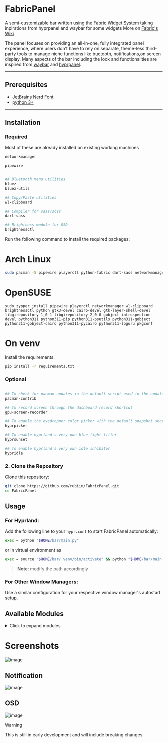 # FabricPanel

A semi-customizable bar written using the [Fabric Widget System](https://github.com/Fabric-Development/fabric) taking inpirations from hyprpanel and waybar for some widgets
More on [Fabric's Wiki](https://wiki.ffpy.org)

The panel focuses on providing an all-in-one, fully integrated panel experience, where users don’t have to rely on separate, theme-less third-party tools to manage niche functions like buetooth, notifications,on screen display.
Many aspects of the bar including the look and functionalities are inspired from [waybar](https://github.com/Alexays/Waybar) and [hyprpanel](https://hyprpanel.com).

---

## Prerequisites

- [JetBrains Nerd Font](https://www.nerdfonts.com)
- [python 3+](https://www.python.org/downloads/)

---

## **Installation**

### Required

Most of these are already installed on existing working machines

```sh
networkmanager

pipewire


## Bluetooth menu utilities
bluez
bluez-utils

## Copy/Paste utilities
wl-clipboard

## Compiler for sass/scss
dart-sass

## Brightness module for OSD
brightnessctl
```

Run the following command to install the required packages:

# Arch Linux

```sh
sudo pacman -S pipewire playerctl python-fabric dart-sass networkmanager wl-clipboard brightnessctl python pacman-contrib gtk3 cairo gtk-layer-shell libgirepository gobject-introspection gobject-introspection-runtime python python-pip python-gobject python-psutils python-cairo python-loguru pkgconf
```

# OpenSUSE

```
sudo zypper install pipewire playerctl networkmanager wl-clipboard brightnessctl python gtk3-devel cairo-devel gtk-layer-shell-devel libgirepository-1_0-1 libgirepository-2_0-0 gobject-introspection-devel python311 python311-pip python311-psutils python311-gobject python311-gobject-cairo python311-pycairo python311-loguru pkgconf
```

# On venv

Install the requirements:

```sh
pip install -r requirements.txt
```

### Optional

```sh

## To check for pacman updates in the default script used in the updates module
pacman-contrib

## To record screen through the dashboard record shortcut
gpu-screen-recorder

## To enable the eyedropper color picker with the default snapshot shortcut in the dashboard
hyprpicker

## To enable hyprland's very own blue light filter
hyprsunset

## To enable hyprland's very own idle inhibitor
hypridle

```

### **2. Clone the Repository**

Clone this repository:

```sh
git clone https://github.com/rubiin/FabricPanel.git
cd FabricPanel
```

## **Usage**

### **For Hyprland:**

Add the following line to your `hypr.conf` to start FabricPanel automatically:

```sh
exec = python "$HOME/bar/main.py"
```

or in virtual environment as

```sh
exec = source "$HOME/bar/.venv/bin/activate" && python "$HOME/bar/main.py"

```

> **Note**: modify the path accordingly

### **For Other Window Managers:**

Use a similar configuration for your respective window manager's autostart setup.

## **Available Modules**

<details>
<summary>Click to expand modules</summary>

- battery
- workspaces
- window_title
- media
- volume
- bluetooth
- weather
- keyboard
- clock
- system_tray
- taskbar
- language
- keyboard
- ram
- cpu
- storage
- cputemp
- updates
- hypr_sunset
- hypr_idle

</details>

# Screenshots

![image](https://github.com/user-attachments/assets/4bd1fd6d-6c35-43e1-ae47-f0f76089f447)

## Notification

![image](https://github.com/user-attachments/assets/07be6619-067d-4322-9e10-6d0a646e257f)

## OSD

![image](https://github.com/user-attachments/assets/25e171ff-f85e-4b62-9ed3-8e3479c2e4b4)

> [!WARNING]
> This is still in early development and will include breaking changes
